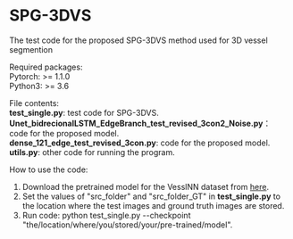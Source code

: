 # SPG-3DVS
The test code for the proposed SPG-3DVS method used for 3D vessel segmention  

Required packages:  
Pytorch: >= 1.1.0  
Python3: >= 3.6  

File contents:  
**test_single.py**: test code for SPG-3DVS.  
**Unet_bidrecionalLSTM_EdgeBranch_test_revised_3con2_Noise.py**： code for the proposed model.  
**dense_121_edge_test_revised_3con.py**: code for the proposed model.  
**utils.py**: other code for running the program.  

How to use the code:  
1. Download the pretrained model for the VesslNN dataset from [here](https://drive.google.com/file/d/1VzICZUf92pclEf0BCDDuCjJD68d_GnYe/view?usp=sharing).  
2. Set the values of "src_folder" and "src_folder_GT" in **test_single.py** to the location where the test images and ground truth images are stored.  
3. Run code: python test_single.py --checkpoint "the/location/where/you/stored/your/pre-trained/model".  


